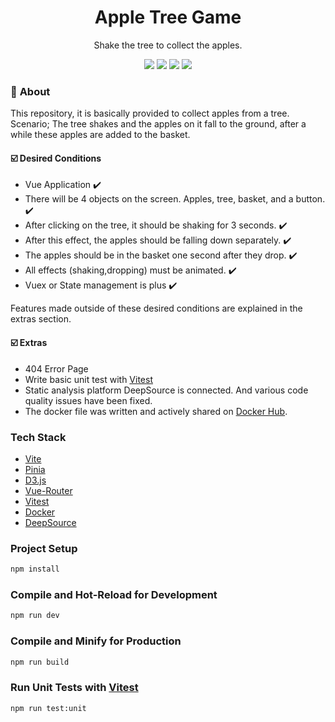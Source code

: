 <h1 align="center">Apple Tree Game</h1>
<p align="center"> Shake the tree to collect the apples. </p>


<div align="center">
<img src="https://img.shields.io/badge/vuejs-%2335495e.svg?style=for-the-badge&logo=vuedotjs&logoColor=%234FC08D"></img>
<img src="https://img.shields.io/badge/d3.js-F9A03C?style=for-the-badge&logo=d3.js&logoColor=white"></img> 
<img src="https://img.shields.io/badge/Vercel-000000?style=for-the-badge&logo=vercel&logoColor=white"></img>
<img src="https://img.shields.io/badge/Docker-2CA5E0?style=for-the-badge&logo=docker&logoColor=white"></img>
</div>

### :notebook: **About**
This repository, it is basically provided to collect apples from a tree. 
Scenario; The tree shakes and the apples on it fall to the ground, after a while these apples are added to the basket.

#### :ballot_box_with_check: **Desired Conditions**
 - Vue Application ✔️
 - There will be 4 objects on the screen. Apples, tree, basket, and a button. ✔️
 - After clicking on the tree, it should be shaking for 3 seconds. ✔️
 - After this effect, the apples should be falling down separately. ✔️
 - The apples should be in the basket one second after they drop. ✔️
 - All effects (shaking,dropping) must be animated. ✔️
 - Vuex or State management is plus ✔️


Features made outside of these desired conditions are explained in the extras section.

#### :ballot_box_with_check: **Extras**
 - 404 Error Page
 - Write basic unit test with [Vitest](https://vitest.dev/)
 - Static analysis platform DeepSource is connected. And various code quality issues have been fixed.
 - The docker file was written and actively shared on [Docker Hub](https://hub.docker.com/r/eralpozcan/appletreegame).


### Tech Stack
 - [Vite](Vite)
 - [Pinia](https://pinia.vuejs.org/)
 - [D3.js](https://d3js.org/)
 - [Vue-Router](https://router.vuejs.org/)
 - [Vitest](https://vitest.dev/)
 - [Docker](https://www.docker.com/)
 - [DeepSource](https://deepsource.io/)



### Project Setup

```sh
npm install
```

### Compile and Hot-Reload for Development

```sh
npm run dev
```

### Compile and Minify for Production

```sh
npm run build
```

### Run Unit Tests with [Vitest](https://vitest.dev/)

```sh
npm run test:unit
```
